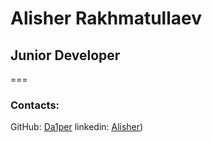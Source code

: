 # Alisher Rakhmatullaev
## Junior Developer 

===

### Contacts:
   GitHub: [Da1per](https://github.com/Da1per)
   linkedin: [Alisher](https://by.linkedin.com/in/alisher-rakhmatullaev-b35482255))
    

